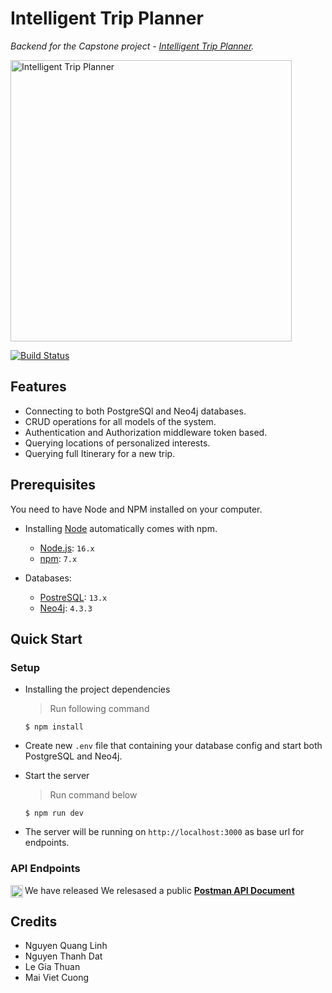 # Intelligent Trip Planner
_Backend for the Capstone project - [Intelligent Trip Planner](https://wkgetaway.herokuapp.com/)._

<p align="left">
  <img src="https://user-images.githubusercontent.com/32144454/133477206-4c5804c1-3428-4f06-8aaa-c9d896c12bba.png" width="450" title="Intelligent Trip Planner">
</p>

[![Build Status](https://app.travis-ci.com/quangLinh9038/tripplanner.svg?token=n3xBwTA5sHzC8nPx9Tic&branch=master)](https://app.travis-ci.com/quangLinh9038/tripplanner)

## Features

  * Connecting to both PostgreSQl and Neo4j databases.
  * CRUD operations for all models of the system. 
  * Authentication and Authorization middleware token based.
  * Querying locations of personalized interests.
  * Querying full Itinerary for a new trip. 
  

## Prerequisites 
You need to have Node and NPM installed on your computer.

- Installing [Node](node) automatically comes with npm.

  * [Node.js](https://nodejs.org/en/about/): `16.x`
  * [npm](https://www.npmjs.com/): `7.x`
  
- Databases:
  * [PostreSQL](https://www.postgresql.org/): `13.x`
  * [Neo4j](https://neo4j.com/): `4.3.3`

## Quick Start 

### Setup

- Installing the project dependencies
  > Run following command
  ```shell
  $ npm install
  ```

- Create new `.env` file that containing your database config and start both PostgreSQL and Neo4j. 

- Start the server 
  > Run command below
  ```shell
  $ npm run dev
  ```
- The server will be running on `http://localhost:3000` as base url for endpoints.

### API Endpoints 

We have released <img align="left" width="20" height="20" src="https://seeklogo.com/images/P/postman-logo-F43375A2EB-seeklogo.com.png" alt="API Document"/> We relesased a public **[Postman API Document](https://documenter.getpostman.com/view/9508083/Tzz5vKUi)**

## Credits 
  - Nguyen Quang Linh 
  - Nguyen Thanh Dat
  - Le Gia Thuan
  - Mai Viet Cuong

